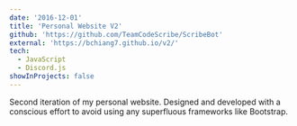 ```yaml
---
date: '2016-12-01'
title: 'Personal Website V2'
github: 'https://github.com/TeamCodeScribe/ScribeBot'
external: 'https://bchiang7.github.io/v2/'
tech:
  - JavaScript
  - Discord.js
showInProjects: false
---
```


Second iteration of my personal website. Designed and developed with a conscious effort to avoid using any superfluous frameworks like Bootstrap.
